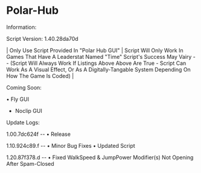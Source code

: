 # Polar-Hub

Information:

Script Version:
1.40.28da70d

| Only Use Script Provided In "Polar Hub GUI"
| Script Will Only Work In Games That Have A Leaderstat Named "Time"
Script's Success May Vairy -- (Script Will Always Work If Listings Above Above Are True - Script Can Work As A Visual Effect, Or As A Digitally-Tangable System Depending On How The Game Is Coded) |

Coming Soon:

• Fly GUI
- Noclip GUI

Update Logs:

1.00.7dc624f --
• Release

1.10.924c89.f --
• Minor Bug Fixes
• Updated Script

1.20.87f378.d --
• Fixed WalkSpeed & JumpPower Modifier(s) Not Opening After Spam-Closed
